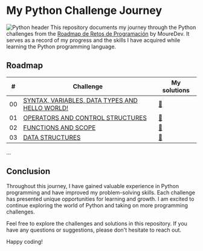# My Python Challenge Journey
![Python header](https://i.pinimg.com/originals/6a/fb/f4/6afbf45910b9b4c344737f76043d2cbc.jpg)
This repository documents my journey through the Python challenges from the [Roadmap de Retos de Programación](https://github.com/mouredev/roadmap-retos-programacion) by MoureDev. It serves as a record of my progress and the skills I have acquired while learning the Python programming language.

## Roadmap

| # | Challenge | My solutions |
|---|-----------|--------------|
|00|[SYNTAX, VARIABLES, DATA TYPES AND HELLO WORLD!](https://github.com/mouredev/roadmap-retos-programacion/blob/main/Roadmap/00%20-%20SINTAXIS%2C%20VARIABLES%2C%20TIPOS%20DE%20DATOS%20Y%20HOLA%20MUNDO/ejercicio.md)|[📝](https://github.com/antonimodev/python-challenge/blob/main/00%20-%20SINTAXIS%2C%20VARIABLES%2C%20TIPOS%20DE%20DATOS%20Y%20HOLA%20MUNDO/00%20-%20SINTAXIS%2C%20VARIABLES%2C%20TIPOS%20DE%20DATOS%20Y%20HOLA%20MUNDO.py)
|01|[OPERATORS AND CONTROL STRUCTURES](https://github.com/mouredev/roadmap-retos-programacion/blob/main/Roadmap/01%20-%20OPERADORES%20Y%20ESTRUCTURAS%20DE%20CONTROL/ejercicio.md)|[📝](https://github.com/antonimodev/python-challenge/blob/main/01%20-%20OPERADORES%20Y%20ESTRUCTURAS%20DE%20CONTROL/01%20-%20OPERADORES%20Y%20ESTRUCTURAS%20DE%20CONTROL.py)
|02|[FUNCTIONS AND SCOPE](https://github.com/mouredev/roadmap-retos-programacion/blob/main/Roadmap/02%20-%20FUNCIONES%20Y%20ALCANCE/ejercicio.md)|[📝](https://github.com/antonimodev/python-challenge/blob/main/02%20-%20FUNCIONES%20Y%20ALCANCE/02%20-%20FUNCIONES%20Y%20ALCANCE.py)
|03|[DATA STRUCTURES](https://github.com/mouredev/roadmap-retos-programacion/blob/main/Roadmap/03%20-%20ESTRUCTURAS%20DE%20DATOS/ejercicio.md)|[📝](https://github.com/antonimodev/python-challenge/blob/main/03%20-%20ESTRUCTURAS%20DE%20DATOS/03%20-%20DATA%20STRUCTURES.py)


...

## Conclusion

Throughout this journey, I have gained valuable experience in Python programming and have improved my problem-solving skills. Each challenge has presented unique opportunities for learning and growth. I am excited to continue exploring the world of Python and taking on more programming challenges.

Feel free to explore the challenges and solutions in this repository. If you have any questions or suggestions, please don't hesitate to reach out.

Happy coding!
